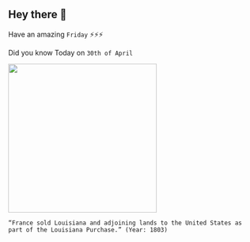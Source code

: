 ## Hey there 👋
Have an amazing `Friday` ⚡⚡⚡

Did you know Today on `30th of April`
 
 [<img src="https://www.history.com/.image/c_fill%2Ccs_srgb%2Cfl_progressive%2Ch_400%2Cq_auto:good%2Cw_620/MTU3ODc5MDgzNzQ2MDEwODQ3/louisiana-purchase-2.jpg" width="300" />](https://en.wikipedia.org/wiki/Louisiana_Purchase#:~:text=April%2030,%201803) 
 ```
“France sold Louisiana and adjoining lands to the United States as part of the Louisiana Purchase.” (Year: 1803)
```
